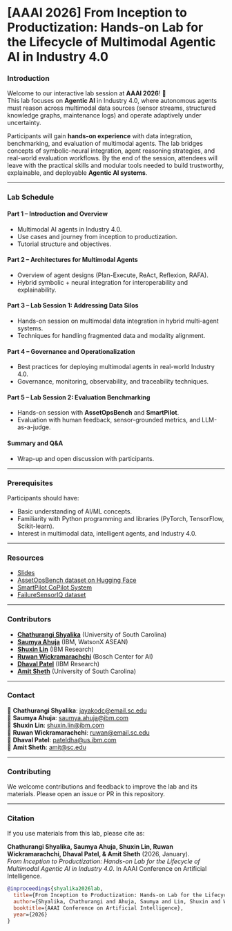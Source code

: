 # [AAAI 2026] From Inception to Productization: Hands-on Lab for the Lifecycle of Multimodal Agentic AI in Industry 4.0

### Introduction
Welcome to our interactive lab session at **AAAI 2026**! 🎉  
This lab focuses on **Agentic AI** in Industry 4.0, where autonomous agents must reason across multimodal data sources (sensor streams, structured knowledge graphs, maintenance logs) and operate adaptively under uncertainty.  

Participants will gain **hands-on experience** with data integration, benchmarking, and evaluation of multimodal agents. The lab bridges concepts of symbolic-neural integration, agent reasoning strategies, and real-world evaluation workflows. By the end of the session, attendees will leave with the practical skills and modular tools needed to build trustworthy, explainable, and deployable **Agentic AI systems**.

---

### Lab Schedule

#### **Part 1 – Introduction and Overview**
- Multimodal AI agents in Industry 4.0.
- Use cases and journey from inception to productization.
- Tutorial structure and objectives.

#### **Part 2 – Architectures for Multimodal Agents**
- Overview of agent designs (Plan-Execute, ReAct, Reflexion, RAFA).
- Hybrid symbolic + neural integration for interoperability and explainability.

#### **Part 3 – Lab Session 1: Addressing Data Silos**
- Hands-on session on multimodal data integration in hybrid multi-agent systems.
- Techniques for handling fragmented data and modality alignment.

#### **Part 4 – Governance and Operationalization**
- Best practices for deploying multimodal agents in real-world Industry 4.0.
- Governance, monitoring, observability, and traceability techniques.

#### **Part 5 – Lab Session 2: Evaluation Benchmarking**
- Hands-on session with **AssetOpsBench** and **SmartPilot**.
- Evaluation with human feedback, sensor-grounded metrics, and LLM-as-a-judge.

#### **Summary and Q&A**
- Wrap-up and open discussion with participants.

---

### **Prerequisites**
Participants should have:
- Basic understanding of AI/ML concepts.
- Familiarity with Python programming and libraries (PyTorch, TensorFlow, Scikit-learn).
- Interest in multimodal data, intelligent agents, and Industry 4.0.

---

### **Resources**
- [Slides](https://shorturl.at/s7QKA)  
- [AssetOpsBench dataset on Hugging Face](https://huggingface.co/datasets/ibm-research/AssetOpsBench)  
- [SmartPilot CoPilot System](https://github.com/ChathurangiShyalika/SmartPilot)  
- [FailureSensorIQ dataset](https://github.com/IBM/FailureSensorIQ)  

---

### **Contributors**
- **[Chathurangi Shyalika](https://www.linkedin.com/in/chathurangi-shyalika-1b89229b/)** (University of South Carolina)  
- **[Saumya Ahuja](https://www.linkedin.com/in/saumyahuja/)** (IBM, WatsonX ASEAN)  
- **[Shuxin Lin](https://www.linkedin.com/in/shuxin-lin/)** (IBM Research)  
- **[Ruwan Wickramarachchi](https://ruwantw.github.io/)** (Bosch Center for AI)  
- **[Dhaval Patel](https://www.linkedin.com/in/dhaval-patel-2b287033/)** (IBM Research)  
- **[Amit Sheth](https://amit.aiisc.ai/)** (University of South Carolina)  

---

### **Contact**
📎 **Chathurangi Shyalika**: [jayakodc@email.sc.edu](mailto:jayakodc@email.sc.edu)  
📎 **Saumya Ahuja**: [saumya.ahuja@ibm.com](mailto:saumya.ahuja@ibm.com)  
📎 **Shuxin Lin**: [shuxin.lin@ibm.com](mailto:shuxin.lin@ibm.com)  
📎 **Ruwan Wickramarachchi**: [ruwan@email.sc.edu](mailto:ruwan@email.sc.edu)  
📎 **Dhaval Patel**: [pateldha@us.ibm.com](mailto:pateldha@us.ibm.com)  
📎 **Amit Sheth**: [amit@sc.edu](mailto:amit@sc.edu)  

---

### **Contributing**
We welcome contributions and feedback to improve the lab and its materials. Please open an issue or PR in this repository.

---

### **Citation**
If you use materials from this lab, please cite as:

**Chathurangi Shyalika, Saumya Ahuja, Shuxin Lin, Ruwan Wickramarachchi, Dhaval Patel, & Amit Sheth** (2026, January).  
*From Inception to Productization: Hands-on Lab for the Lifecycle of Multimodal Agentic AI in Industry 4.0*. In AAAI Conference on Artificial Intelligence.

```bibtex
@inproceedings{shyalika2026lab,
  title={From Inception to Productization: Hands-on Lab for the Lifecycle of Multimodal Agentic AI in Industry 4.0},
  author={Shyalika, Chathurangi and Ahuja, Saumya and Lin, Shuxin and Wickramarachchi, Ruwan and Patel, Dhaval and Sheth, Amit},
  booktitle={AAAI Conference on Artificial Intelligence},
  year={2026}
}
